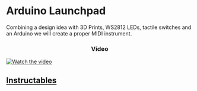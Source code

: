 # Arduino Launchpad

Combining a design idea with 3D Prints, WS2812 LEDs, tactile switches and an Arduino we will create a proper MIDI instrument.

<center> <h3>Vídeo</h3> </center>
 
[![Watch the video](https://user-images.githubusercontent.com/90988377/137477765-3ff3569e-e4a8-4075-b42b-b19add19f9b3.PNG)](https://www.youtube.com/watch?v=wyKStRyez5Y)

  ## [Instructables](https://www.instructables.com/Make-Your-Own-Launchpad/)

